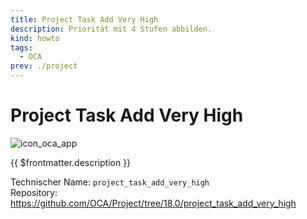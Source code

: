 ```yaml
---
title: Project Task Add Very High
description: Priorität mit 4 Stufen abbilden.
kind: howto
tags:
  - OCA
prev: ./project
---
```


# Project Task Add Very High

![icon_oca_app](../attachments/icon_oca_app.png)

{{ $frontmatter.description }}

Technischer Name: `project_task_add_very_high`\
Repository: <https://github.com/OCA/Project/tree/18.0/project_task_add_very_high>
